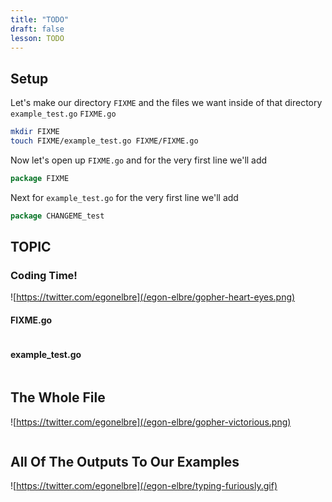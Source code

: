 ```yaml
---
title: "TODO"
draft: false
lesson: TODO
---
```


## Setup

Let's make our directory `FIXME` and the files we want inside of that directory
`example_test.go` `FIXME.go`

```sh
mkdir FIXME
touch FIXME/example_test.go FIXME/FIXME.go
```

Now let's open up `FIXME.go` and for the very first line we'll add
```go
package FIXME
```
Next for `example_test.go` for the very first line we'll add
```go
package CHANGEME_test
```

## TOPIC

### Coding Time!

![https://twitter.com/egonelbre](/egon-elbre/gopher-heart-eyes.png)

#### FIXME.go

```go
```

#### example_test.go

```go
```

## The Whole File

![https://twitter.com/egonelbre](/egon-elbre/gopher-victorious.png)

```go
```

## All Of The Outputs To Our Examples

![https://twitter.com/egonelbre](/egon-elbre/typing-furiously.gif)

```go
```
